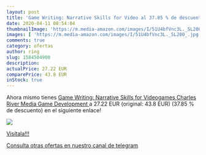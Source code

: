 ```yaml
---
layout: post
title: 'Game Writing: Narrative Skills for Video al 37.85 % de descuento'
date: 2020-04-11 08:54:04
thumbnailImage: 'https://m.media-amazon.com/images/I/51U4bfVnc3L._SL200_.jpg'
images: [ 'https://m.media-amazon.com/images/I/51U4bfVnc3L._SL200_.jpg' ]
comments: true
category: ofertas
author: ring
slug: 1584504900
description:
actualPrice: 27.22 EUR
comparePrice: 43.8 EUR
inStock: true
---
```


Ahora mismo tienes [Game Writing: Narrative Skills for Videogames  Charles River Media Game Development ](https://www.amazon.com/dp/1584504900/?tag=redken08-20) a 27.22 EUR (original: 43.8 EUR) (37.85 %  de descuento) en el siguiente enlace!

[![](https://m.media-amazon.com/images/I/51U4bfVnc3L._SL200_.jpg)](https://www.amazon.com/dp/1584504900/?tag=redken08-20)

[Visítala!!!](https://www.amazon.com/dp/1584504900/?tag=redken08-20)

[Consulta otras ofertas en nuestro canal de telegram](https://t.me/s/ofertas25)
